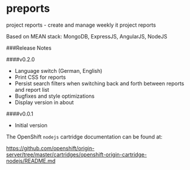 preports
========

project reports - create and manage weekly it project reports

Based on MEAN stack: MongoDB, ExpressJS, AngularJS, NodeJS

###Release Notes

####v0.2.0
- Language switch (German, English)
- Print CSS for reports
- Persist search filters when switching back and forth between reports and report list
- Bugfixes and style optimizations
- Display version in about

####v0.0.1
- Initial version



The OpenShift `nodejs` cartridge documentation can be found at:

https://github.com/openshift/origin-server/tree/master/cartridges/openshift-origin-cartridge-nodejs/README.md